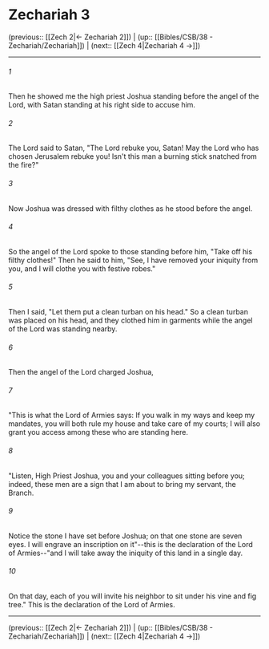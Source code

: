 # Zechariah 3

(previous:: [[Zech 2|← Zechariah 2]]) | (up:: [[Bibles/CSB/38 - Zechariah/Zechariah]]) | (next:: [[Zech 4|Zechariah 4 →]])

***


###### 1 
Then he showed me the high priest Joshua standing before the angel of the Lord, with Satan standing at his right side to accuse him. 

###### 2 
The Lord said to Satan, "The Lord rebuke you, Satan! May the Lord who has chosen Jerusalem rebuke you! Isn't this man a burning stick snatched from the fire?" 

###### 3 
Now Joshua was dressed with filthy clothes as he stood before the angel. 

###### 4 
So the angel of the Lord spoke to those standing before him, "Take off his filthy clothes!" Then he said to him, "See, I have removed your iniquity from you, and I will clothe you with festive robes." 

###### 5 
Then I said, "Let them put a clean turban on his head." So a clean turban was placed on his head, and they clothed him in garments while the angel of the Lord was standing nearby. 

###### 6 
Then the angel of the Lord charged Joshua, 

###### 7 
"This is what the Lord of Armies says: If you walk in my ways and keep my mandates, you will both rule my house and take care of my courts; I will also grant you access among these who are standing here. 

###### 8 
"Listen, High Priest Joshua, you and your colleagues sitting before you; indeed, these men are a sign that I am about to bring my servant, the Branch. 

###### 9 
Notice the stone I have set before Joshua; on that one stone are seven eyes. I will engrave an inscription on it"--this is the declaration of the Lord of Armies--"and I will take away the iniquity of this land in a single day. 

###### 10 
On that day, each of you will invite his neighbor to sit under his vine and fig tree." This is the declaration of the Lord of Armies.

***

(previous:: [[Zech 2|← Zechariah 2]]) | (up:: [[Bibles/CSB/38 - Zechariah/Zechariah]]) | (next:: [[Zech 4|Zechariah 4 →]])
